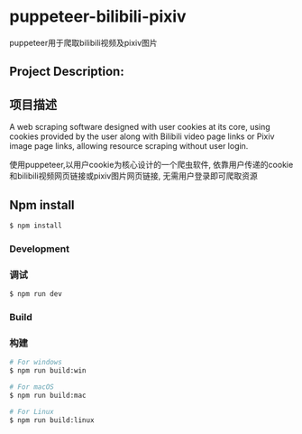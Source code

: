 # puppeteer-bilibili-pixiv

puppeteer用于爬取bilibili视频及pixiv图片

## Project Description:
## 项目描述

A web scraping software designed with user cookies at its core,
using cookies provided by the user along with Bilibili video page links or Pixiv image page links,
allowing resource scraping without user login.

使用puppeteer,以用户cookie为核心设计的一个爬虫软件,
依靠用户传递的cookie和bilibili视频网页链接或pixiv图片网页链接,
无需用户登录即可爬取资源

## Npm install
```bash
$ npm install
```

### Development
### 调试

```bash
$ npm run dev
```

### Build
### 构建

```bash
# For windows
$ npm run build:win

# For macOS
$ npm run build:mac

# For Linux
$ npm run build:linux
```

